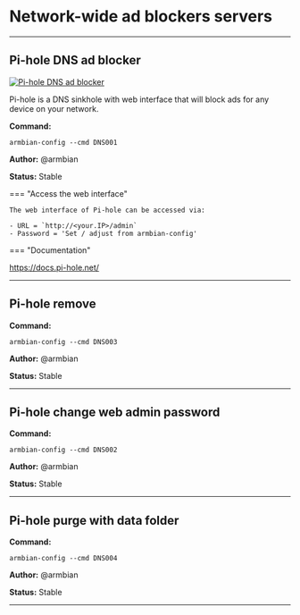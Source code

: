 # Network-wide ad blockers servers


***

## Pi-hole DNS ad blocker

<!--- section image START from tools/include/images/DNS001.png --->
[![Pi-hole DNS ad blocker](/images/DNS001.png)](#)
<!--- section image STOP from tools/include/images/DNS001.png --->


<!--- header START from tools/include/markdown/DNS001-header.md --->
Pi-hole is a DNS sinkhole with web interface that will block ads for any device on your network.


<!--- header STOP from tools/include/markdown/DNS001-header.md --->

**Command:** 
~~~
armbian-config --cmd DNS001
~~~

**Author:** @armbian

**Status:** Stable


<!--- footer START from tools/include/markdown/DNS001-footer.md --->
=== "Access the web interface"

    The web interface of Pi-hole can be accessed via:

    - URL = `http://<your.IP>/admin`
    - Password = 'Set / adjust from armbian-config'

=== "Documentation"

<https://docs.pi-hole.net/>

<!--- footer STOP from tools/include/markdown/DNS001-footer.md --->



***

## Pi-hole remove
**Command:** 
~~~
armbian-config --cmd DNS003
~~~

**Author:** @armbian

**Status:** Stable



***

## Pi-hole change web admin password
**Command:** 
~~~
armbian-config --cmd DNS002
~~~

**Author:** @armbian

**Status:** Stable



***

## Pi-hole purge with data folder
**Command:** 
~~~
armbian-config --cmd DNS004
~~~

**Author:** @armbian

**Status:** Stable



***

